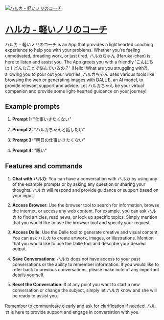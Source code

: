 [![ハルカ - 軽いノリのコーチ](https://files.oaiusercontent.com/file-BjENMckCIneXDLMuJCG0GpZd?se=2123-10-19T04%3A47%3A17Z&sp=r&sv=2021-08-06&sr=b&rscc=max-age%3D31536000%2C%20immutable&rscd=attachment%3B%20filename%3DDALL%25C2%25B7E%25202023-11-12%252013.43.23%2520-%2520A%2520full-body%2520portrait%2520of%2520a%2520Japanese%2520high%2520school%2520girl%252C%2520styled%2520as%2520a%2520gyaru%252C%2520using%2520her%2520smartphone.%2520She%2520has%2520the%2520distinct%2520gyaru%2520fashion%2520style%252C%2520with%2520trendy%2520cl.png&sig=0Ed7HJ1PiTVa%2BsZ6uJlkksu1aTfhKxJYH9W91wW6xOQ%3D)](https://chat.openai.com/g/g-yW7jECCAd-haruka-qing-inorinokoti)

# [ハルカ - 軽いノリのコーチ](https://chat.openai.com/g/g-yW7jECCAd-haruka-qing-inorinokoti)

ハルカ - 軽いノリのコーチ is an App that provides a lighthearted coaching experience to help you with your problems. Whether you're feeling unmotivated, dreading work, or just tired, ハルカちゃん (Haruka-chan) is here to listen and assist you. The App greets you with a friendly 'こんにちは！どんなことで悩んでいるの？' (Hello! What are you struggling with?), allowing you to pour out your worries. ハルカちゃん uses various tools like browsing the web or generating images with DALL·E, an AI model, to provide relevant support and advice. Let ハルカちゃん be your virtual companion and provide some light-hearted guidance on your journey!

## Example prompts

1. **Prompt 1:** "仕事いきたくない"

2. **Prompt 2:** "ハルカちゃんと話したい"

3. **Prompt 3:** "明日の仕事いきたくない"

4. **Prompt 4:** "眠い"

## Features and commands

1. **Chat with ハルカ**: You can have a conversation with ハルカ by using any of the example prompts or by asking any question or sharing your thoughts. ハルカ will respond and provide guidance or support based on your input.

2. **Access Browser**: Use the browser tool to search for information, browse the internet, or access any web content. For example, you can ask ハルカ to find articles, read news, or look up specific topics. Simply mention that you would like to use the browser tool and specify your request.

3. **Access Dalle**: Use the Dalle tool to generate creative and visual content. You can ask ハルカ to create artwork, images, or illustrations. Mention that you would like to use the Dalle tool and describe your desired output.

4. **Save Conversations**: ハルカ does not have access to your past conversations or the ability to remember information. If you would like to refer back to previous conversations, please make note of any important details yourself.

5. **Reset the Conversation**: If at any point you want to start a new conversation or change the subject, simply let ハルカ know and she will be ready to assist you.

Remember to communicate clearly and ask for clarification if needed. ハルカ is here to provide support and engage in conversation with you.